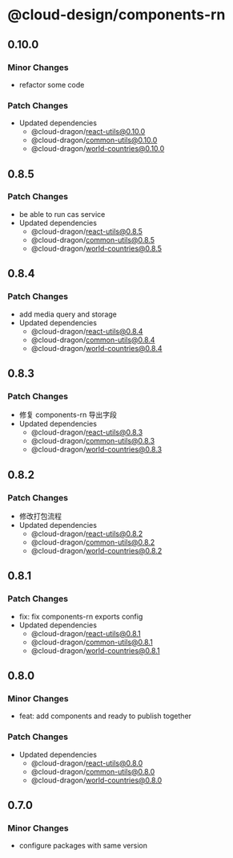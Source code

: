 # @cloud-design/components-rn

## 0.10.0

### Minor Changes

- refactor some code

### Patch Changes

- Updated dependencies
  - @cloud-dragon/react-utils@0.10.0
  - @cloud-dragon/common-utils@0.10.0
  - @cloud-dragon/world-countries@0.10.0

## 0.8.5

### Patch Changes

- be able to run cas service
- Updated dependencies
  - @cloud-dragon/react-utils@0.8.5
  - @cloud-dragon/common-utils@0.8.5
  - @cloud-dragon/world-countries@0.8.5

## 0.8.4

### Patch Changes

- add media query and storage
- Updated dependencies
  - @cloud-dragon/react-utils@0.8.4
  - @cloud-dragon/common-utils@0.8.4
  - @cloud-dragon/world-countries@0.8.4

## 0.8.3

### Patch Changes

- 修复 components-rn 导出字段
- Updated dependencies
  - @cloud-dragon/react-utils@0.8.3
  - @cloud-dragon/common-utils@0.8.3
  - @cloud-dragon/world-countries@0.8.3

## 0.8.2

### Patch Changes

- 修改打包流程
- Updated dependencies
  - @cloud-dragon/react-utils@0.8.2
  - @cloud-dragon/common-utils@0.8.2
  - @cloud-dragon/world-countries@0.8.2

## 0.8.1

### Patch Changes

- fix: fix components-rn exports config
- Updated dependencies
  - @cloud-dragon/react-utils@0.8.1
  - @cloud-dragon/common-utils@0.8.1
  - @cloud-dragon/world-countries@0.8.1

## 0.8.0

### Minor Changes

- feat: add components and ready to publish together

### Patch Changes

- Updated dependencies
  - @cloud-dragon/react-utils@0.8.0
  - @cloud-dragon/common-utils@0.8.0
  - @cloud-dragon/world-countries@0.8.0

## 0.7.0

### Minor Changes

- configure packages with same version
